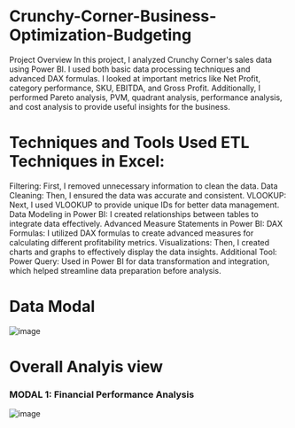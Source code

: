 # Crunchy-Corner-Business-Optimization-Budgeting
Project Overview
In this project, I analyzed Crunchy Corner's sales data using Power BI. I used both basic data processing techniques and advanced DAX formulas. I looked at important metrics like Net Profit, category performance, SKU, EBITDA, and Gross Profit. Additionally, I performed Pareto analysis, PVM, quadrant analysis, performance analysis, and cost analysis to provide useful insights for the business.

# Techniques and Tools Used ETL Techniques in Excel:
Filtering: First, I removed unnecessary information to clean the data. Data Cleaning: Then, I ensured the data was accurate and consistent.  VLOOKUP: Next, I used VLOOKUP to provide unique IDs for better data management. Data Modeling in Power BI: I created relationships between tables to integrate data effectively. Advanced Measure Statements in Power BI: DAX Formulas: I utilized DAX formulas to create advanced measures for calculating different profitability metrics. Visualizations: Then, I created charts and graphs to effectively display the data insights. Additional Tool: Power Query: Used in Power BI for data transformation and integration, which helped streamline data preparation before analysis. 

# Data Modal
![image](https://github.com/user-attachments/assets/ae830f69-5640-48ee-89af-06f43d22f6bf)

# Overall Analyis view 
###  MODAL 1:  Financial Performance Analysis

![image](https://github.com/user-attachments/assets/a94fa072-92e7-4b37-99fe-967f3c69595a)
